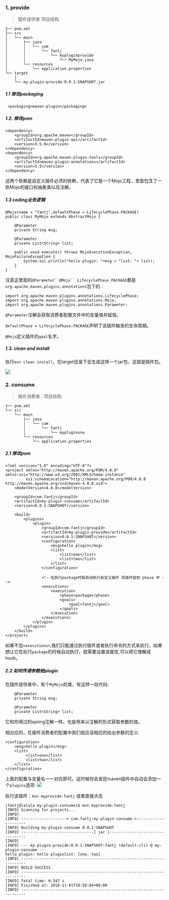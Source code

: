 ### 1. provide
>插件提供者 项目结构
```
├── pom.xml
├── src
│   └── main
│       ├── java
│       │   └── com
│       │       └── fantj
│       │           └── mypluginprovide
│       │               └── MyMojo.java
│       └── resources
│           └── application.properties
└── target
    │  
    └── my-plugin-provide-0.0.1-SNAPSHOT.jar

```
##### 1.1 修改packaging
```
 <packaging>maven-plugin</packaging>
```

##### 1.2. 修改pom
```
<dependency>
    <groupId>org.apache.maven</groupId>
    <artifactId>maven-plugin-api</artifactId>
    <version>3.5.0</version>
</dependency>
<dependency>
    <groupId>org.apache.maven.plugin-tools</groupId>
    <artifactId>maven-plugin-annotations</artifactId>
    <version>3.5</version>
</dependency>
```
这两个依赖是自定义插件必须的依赖，代表了它是一个Mojo工程，里面包含了一些Mojo的接口和抽象类以及注解。
##### 1.3 coding业务逻辑
```
@Mojo(name = "fantj",defaultPhase = LifecyclePhase.PACKAGE)
public class MyMojo extends AbstractMojo {

    @Parameter
    private String msg;

    @Parameter
    private List<String> list;

    public void execute() throws MojoExecutionException, MojoFailureException {
        System.out.println("hello plugin: "+msg + "list: "+ list);
    }
}
```
注意这里面的`@Parameter``@Mojo`` LifecyclePhase.PACKAGE`都是`org.apache.maven.plugins.annotations`包下的：
```
import org.apache.maven.plugins.annotations.LifecyclePhase;
import org.apache.maven.plugins.annotations.Mojo;
import org.apache.maven.plugins.annotations.Parameter;
```
`@Parameter`注解会获取消费者配置文件中的变量值并赋值。

`defaultPhase = LifecyclePhase.PACKAGE`声明了该插件触发的生命周期。

`@Mojo`定义插件的`goal`名字。
##### 1.3. clean and install
执行`mvn clean install`，在target目录下会生成这样一个jar包，这就是插件包。

![](https://upload-images.jianshu.io/upload_images/5786888-a86c99a93d8e6aab.png?imageMogr2/auto-orient/strip%7CimageView2/2/w/1240)


### 2. consume
>插件消费者 :  项目结构
```
├── pom.xml
└── src
    └── main
        ├── java
        │   └── com
        │       └── fantj
        │           └── mypluginuse
        └── resources
            └── application.properties
```
##### 2.1 修改pom
```
<?xml version="1.0" encoding="UTF-8"?>
<project xmlns="http://maven.apache.org/POM/4.0.0" xmlns:xsi="http://www.w3.org/2001/XMLSchema-instance"
         xsi:schemaLocation="http://maven.apache.org/POM/4.0.0 http://maven.apache.org/xsd/maven-4.0.0.xsd">
    <modelVersion>4.0.0</modelVersion>

    <groupId>com.fantj</groupId>
    <artifactId>my-plugin-consume</artifactId>
    <version>0.0.1-SNAPSHOT</version>

    <build>
        <plugins>
            <plugin>
                <groupId>com.fantj</groupId>
                <artifactId>my-plugin-provide</artifactId>
                <version>0.0.1-SNAPSHOT</version>
                <configuration>
                    <msg>hello plugin</msg>
                    <list>
                        <list>one</list>
                        <list>two</list>
                    </list>
                </configuration>

                <!--在执行package时候自动执行自定义插件 将插件挂到 phase 中 -->
                <executions>
                    <execution>
                        <phase>package</phase>
                        <goals>
                            <goal>fantj</goal>
                        </goals>
                    </execution>
                </executions>
            </plugin>
        </plugins>
    </build>
</project>
```

如果不加`<executions>`,我们只能通过执行插件或者执行命令的方式来执行，如果想让它在执行`package`的时候自动执行，就需要设置该属性,可以把它理解成hook。

##### 2.2 如何传递参数给plugin
在插件提供者中，有个`MyMojo`的类，有这样一段代码:
```
    @Parameter
    private String msg;

    @Parameter
    private List<String> list;
```
它和你用过的spring注解一样，也是用来以注解的形式获取参数的值。

相对应的，在插件消费者的配置中我们就应该相应的给出参数的定义:
```
<configuration>
    <msg>hello plugin</msg>
    <list>
         <list>one</list>
         <list>two</list>
    </list>
</configuration>
```
上面的配置与变量名一一对应即可。这时候你会发现maven插件中自动会添加一个`plugins`选项:
![](https://upload-images.jianshu.io/upload_images/5786888-953a0a49dfad21b8.png?imageMogr2/auto-orient/strip%7CimageView2/2/w/1240)

执行该插件：`mvn myprovide:fantj` 或者直接点击
```
[fantj@lalala my-plugin-consume]$ mvn myprovide:fantj
[INFO] Scanning for projects...
[INFO] 
[INFO] --------------------< com.fantj:my-plugin-consume >---------------------
[INFO] Building my-plugin-consume 0.0.1-SNAPSHOT
[INFO] --------------------------------[ jar ]---------------------------------
[INFO] 
[INFO] --- my-plugin-provide:0.0.1-SNAPSHOT:fantj (default-cli) @ my-plugin-consume ---
hello plugin: hello pluginlist: [one, two]
[INFO] ------------------------------------------------------------------------
[INFO] BUILD SUCCESS
[INFO] ------------------------------------------------------------------------
[INFO] Total time: 0.347 s
[INFO] Finished at: 2018-11-01T19:59:04+08:00
[INFO] ------------------------------------------------------------------------
```
